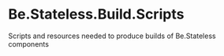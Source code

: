# Be.Stateless.Build.Scripts
Scripts and resources needed to produce builds of Be.Stateless components
